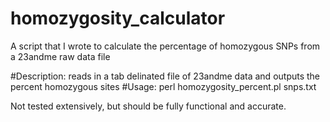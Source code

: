 # homozygosity_calculator
A script that I wrote to calculate the percentage of homozygous SNPs from a 23andme raw data file

#Description: reads in a tab delinated file of 23andme data and outputs the percent homozygous sites
#Usage: perl homozygosity_percent.pl snps.txt

Not tested extensively, but should be fully functional and accurate.
